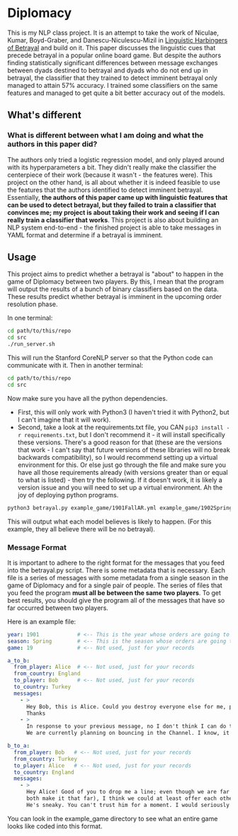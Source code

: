 # Diplomacy

This is my NLP class project. It is an attempt to take the work of Niculae, Kumar, Boyd-Graber, and Danescu-Niculescu-Mizil in
[Linguistic Harbingers of Betrayal](https://vene.ro/betrayal/) and build on it. This paper discusses the linguistic cues that precede betrayal in a popular
online board game. But despite the authors finding statistically significant differences between message exchanges between dyads destined to betrayal
and dyads who do not end up in betrayal, the classifier that they trained to detect imminent betrayal only managed to attain 57% accuracy. I trained some classifiers on
the same features and managed to get quite a bit better accuracy out of the models.

## What's different

### What is different between what I am doing and what the authors in this paper did?

The authors only tried a logistic regression model, and only played around with its hyperparameters a bit. They didn't really make the classifier the centerpiece of their
work (because it wasn't - the features were). This project on the other hand, is all about whether it is indeed feasible to use the features that the authors identified
to detect imminent betrayal. Essentially, <b>the authors of this paper came up with linguistic features that can be used to detect betrayal, but they failed to train
a classifier that convinces me; my project is about taking their work and seeing if I can really train a classifier that works</b>. This project is also about building
an NLP system end-to-end - the finished project is able to take messages in YAML format and determine if a betrayal is imminent.

## Usage

This project aims to predict whether a betrayal is "about" to happen in the game of Diplomacy between two players. By this, I mean that the program will output the results of
a bunch of binary classifiers based on the data. These results predict whether betrayal is imminent in the upcoming order resolution phase.

In one terminal:
```bash
cd path/to/this/repo
cd src
./run_server.sh
```
This will run the Stanford CoreNLP server so that the Python code can communicate with it.
Then in another terminal:
```bash
cd path/to/this/repo
cd src
```
Now make sure you have all the python dependencies.
- First, this will only work with Python3 (I haven't tried it with Python2, but I can't imagine that it will work).
- Second, take a look at the requirements.txt file, you CAN `pip3 install -r requirements.txt`, but I don't recommend it - it will install specifically these versions.
There's a good reason for that (these are the versions that work - I can't say that future versions of these libraries will no break backwards compatibility), so I would
recommend setting up a virtual environment for this. Or else just go through the file and make sure you have all those requirements already (with versions greater than or equal to what
is listed) - then try the following. If it doesn't work, it is likely a version issue and you will need to set up a virtual environment. Ah the joy of deploying python programs.

```bash
python3 betrayal.py example_game/1901FallAR.yml example_game/1902SpringAR.yml example_game/1902FallAR.yml
```

This will output what each model believes is likely to happen. (For this example, they all believe there will be no betrayal).

### Message Format

It is important to adhere to the right format for the messages that you feed into the betrayal.py script. There is some metadata that is necessary.
Each file is a series of messages with some metadata from a single season in the game of Diplomacy and for a single pair of people. The series of files that
you feed the program <b>must all be between the same two players</b>. To get best results, you should give the program all of the messages that have so far
occurred between two players.

Here is an example file:

```yaml
year: 1901            # <-- This is the year whose orders are going to be resolved after these messages
season: Spring        # <-- This is the season whose orders are going to be resolved after these messages
game: 19              # <-- Not used, just for your records

a_to_b:
  from_player: Alice  # <-- Not used, just for your records
  from_country: England
  to_player: Bob      # <-- Not used, just for your records
  to_country: Turkey
  messages:
    - >
      Hey Bob, this is Alice. Could you destroy everyone else for me, please?
      Thanks
    - >
      In response to your previous message, no I don't think I can do that - I think France might be upset if I were to take Brest from him.
      We are currently planning on bouncing in the Channel. I know, it is a waste of a move, but otherwise he is just going to go for it.

b_to_a:
  from_player: Bob   # <-- Not used, just for your records
  from_country: Turkey
  to_player: Alice   # <-- Not used, just for your records
  to_country: England
  messages:
    - >
      Hey Alice! Good of you to drop me a line; even though we are far away and unlikely to interact directly until towards the end (assuming we
      both make it that far), I think we could at least offer each other advice. Whadya say? So to start off, I'll give you some advice: go get France!
      He's sneaky. You can't trust him for a moment. I would seriously consider setting up a convoy to his heartland or at least a stab towards Brest.
```

You can look in the example_game directory to see what an entire game looks like coded into this format.


